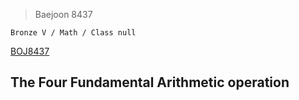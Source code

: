 >Baejoon 8437

```Bronze V / Math / Class null```

[BOJ8437](https://www.acmicpc.net/problem/8437)<br>
<h2>The Four Fundamental Arithmetic operation</h2><br>

